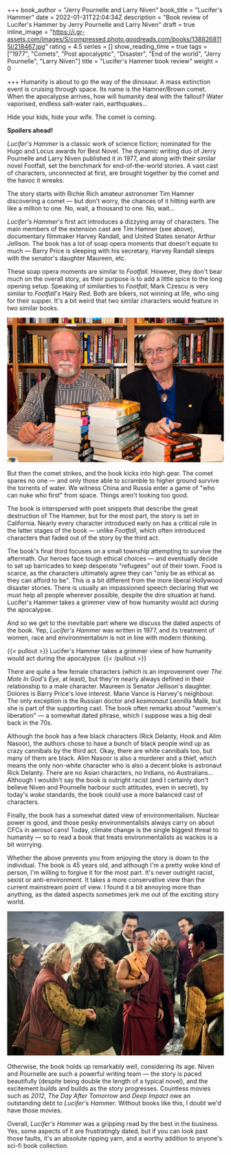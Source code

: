 +++
book_author = "Jerry Pournelle and Larry Niven"
book_title = "Lucifer's Hammer"
date = 2022-01-31T22:04:34Z
description = "Book review of Lucifer's Hammer by Jerry Pournelle and Larry Niven"
draft = true
inline_image = "https://i.gr-assets.com/images/S/compressed.photo.goodreads.com/books/1388268115l/218467.jpg"
rating = 4.5
series = []
show_reading_time = true
tags = ["1977", "Comets", "Post apocalyptic", "Disaster", "End of the world", "Jerry Pournelle", "Larry Niven"]
title = "Lucifer's Hammer book review"
weight = 0

+++
Humanity is about to go the way of the dinosaur. A mass extinction event is cruising through space. Its name is the Hamner/Brown comet. When the apocalypse arrives, how will humanity deal with the fallout? Water vaporised, endless salt-water rain, earthquakes...

Hide your kids, hide your wife. The comet is coming.

**Spoilers ahead!**

<!--more-->

_Lucifer's Hammer_ is a classic work of science fiction; nominated for the Hugo and Locus awards for Best Novel. The dynamic writing duo of Jerry Pournelle and Larry Niven published it in 1977, and along with their similar novel Footfall, set the benchmark for end-of-the-world stories. A vast cast of characters, unconnected at first, are brought together by the comet and the havoc it wreaks.

The story starts with Richie Rich amateur astronomer Tim Hamner discovering a comet — but don't worry, the chances of it hitting earth are like a million to one. No, wait, a thousand to one. No, wait...

_Lucifer's Hammer_'s first act introduces a dizzying array of characters. The main members of the extension cast are Tim Hamner (see above), documentary filmmaker Harvey Randall, and United States senator Arthur Jellison. The book has a lot of soap opera moments that doesn't equate to much — Barry Price is sleeping with his secretary, Harvey Randall sleeps with the senator's daughter Maureen, etc.

These soap opera moments are similar to _Footfall_. However, they don't bear much on the overall story, as their purpose is to add a little spice to the long opening setup. Speaking of similarities to _Footfall_, Mark Czescu is very similar to _Footfall's_ Hairy Red. Both are bikers, not winning at life, who sing for their supper. It's a bit weird that two similar characters would feature in two similar books.

![](/uploads/larry-niven-and-jerry-pournelle.jpeg)

But then the comet strikes, and the book kicks into high gear. The comet spares no one — and only those able to scramble to higher ground survive the torrents of water. We witness China and Russia enter a game of "who can nuke who first" from space. Things aren't looking too good.

The book is interspersed with poet snippets that describe the great destruction of The Hammer, but for the most part, the story is set in California. Nearly every character introduced early on has a critical role in the latter stages of the book — unlike _Footfall_, which often introduced characters that faded out of the story by the third act.

The book's final third focuses on a small township attempting to survive the aftermath. Our heroes face tough ethical choices — and eventually decide to set up barricades to keep desperate "refugees" out of their town. Food is scarce, as the characters ultimately agree they can "only be as ethical as they can afford to be". This is a bit different from the more liberal Hollywood disaster stories. There is usually an impassioned speech declaring that we must help all people wherever possible, despite the dire situation at hand. Lucifer's Hammer takes a grimmer view of how humanity would act during the apocalypse.

And so we get to the inevitable part where we discuss the dated aspects of the book. Yep, _Lucifer's Hammer_ was written in 1977, and its treatment of women, race and environmentalism is not in line with modern thinking.

{{< pullout >}} Lucifer's Hammer takes a grimmer view of how humanity would act during the apocalypse. {{< /pullout >}}

There are quite a few female characters (which is an improvement over _The Mote In God's Eye_, at least), but they're nearly always defined in their relationship to a male character. Maureen is Senator Jellison's daughter. Dolores is Barry Price's love interest. Marie Vance is Harvey's neighbour. The only exception is the Russian doctor and _kosmonaut_ Leonilla Malik, but she is part of the supporting cast. The book often remarks about "women's liberation" — a somewhat dated phrase, which I suppose was a big deal back in the 70s.

Although the book has a few black characters (Rick Delanty, Hook and Alim Nasoor), the authors chose to have a bunch of black people wind up as crazy cannibals by the third act. Okay, there are white cannibals too, but many of them are black. Alim Nasoor is also a murderer and a thief, which means the only non-white character who is also a decent bloke is astronaut Rick Delanty. There are no Asian characters, no Indians, no Australians... Although I wouldn't say the book is outright racist (and I certainly don't believe Niven and Pournelle harbour such attitudes, even in secret), by today's _woke_ standards, the book could use a more balanced cast of characters.

Finally, the book has a somewhat dated view of environmentalism. Nuclear power is good, and those pesky environmentalists always carry on about CFCs in aerosol cans! Today, climate change is the single biggest threat to humanity — so to read a book that treats environmentalists as wackos is a bit worrying.

Whether the above prevents you from enjoying the story is down to the individual. The book is 45 years old, and although I'm a pretty woke kind of person, I'm willing to forgive it for the most part. It's never outright racist, sexist or anti-environment. It takes a more conservative view than the current mainstream point of view. I found it a bit annoying more than anything, as the dated aspects sometimes jerk me out of the exciting story world.

![](/uploads/2012.png)

Otherwise, the book holds up remarkably well, considering its age. Niven and Pournelle are such a powerful writing team — the story is paced beautifully (despite being double the length of a typical novel), and the excitement builds and builds as the story progresses. Countless movies such as _2012_, _The Day After Tomorrow_ and _Deep Impact_ owe an outstanding debt to _Lucifer's Hammer_. Without books like this, I doubt we'd have those movies.

Overall, _Lucifer's Hammer_ was a gripping read by the best in the business. Yes, some aspects of it are frustratingly dated, but if you can look past those faults, it's an absolute ripping yarn, and a worthy addition to anyone's sci-fi book collection.